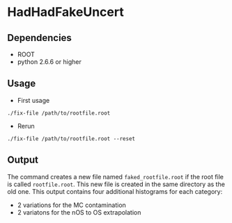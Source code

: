 # HadHadFakeUncert
## Dependencies
* ROOT
* python 2.6.6 or higher
## Usage
* First usage
```
./fix-file /path/to/rootfile.root
```
* Rerun
```
./fix-file /path/to/rootfile.root --reset
```

## Output
The command creates a new file named `faked_rootfile.root` if the root file is called `rootfile.root`. This new file is created in the 
same directory as the old one.
This output contains four additional histograms for each category:
* 2 variations for the MC contamination
* 2 variatons for the nOS to OS extrapolation
